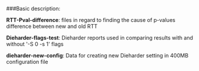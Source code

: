 ###Basic description:

**RTT-Pval-difference**: files in regard to finding the cause of p-values difference between new and old RTT

**Dieharder-flags-test**: Dieharder reports used in comparing results with and without '-S 0 -s 1' flags

**dieharder-new-config**: Data for creating new Dieharder setting in 400MB configuration file
